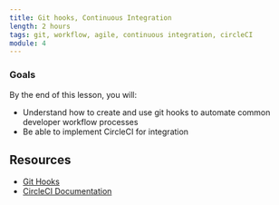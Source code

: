 ```yaml
---
title: Git hooks, Continuous Integration
length: 2 hours
tags: git, workflow, agile, continuous integration, circleCI
module: 4
---
```


### Goals

By the end of this lesson, you will:

* Understand how to create and use git hooks to automate common developer workflow processes
* Be able to implement CircleCI for integration



## Resources
* [Git Hooks](https://git-scm.com/book/en/v2/Customizing-Git-Git-Hooks)
* [CircleCI Documentation](https://circleci.com/docs/)
